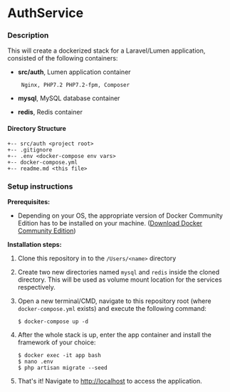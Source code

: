 # AuthService

### **Description**

This will create a dockerized stack for a Laravel/Lumen application, consisted of the following containers:
-  **src/auth**, Lumen application container

        Nginx, PHP7.2 PHP7.2-fpm, Composer
            
-  **mysql**, MySQL database container 

-  **redis**, Redis container

#### **Directory Structure**
```
+-- src/auth <project root>
+-- .gitignore
+-- .env <docker-compose env vars>
+-- docker-compose.yml
+-- readme.md <this file>
```

### **Setup instructions**

**Prerequisites:** 

* Depending on your OS, the appropriate version of Docker Community Edition has to be installed on your machine.  ([Download Docker Community Edition](https://hub.docker.com/search/?type=edition&offering=community))

**Installation steps:** 

1. Clone this repository in to the `/Users/<name>` directory

2. Create two new directories named `mysql` and `redis` inside the cloned directory. This will be used as volume mount location for the services respectively.

3. Open a new terminal/CMD, navigate to this repository root (where `docker-compose.yml` exists) and execute the following command:

    ```
    $ docker-compose up -d
    ```

4. After the whole stack is up, enter the app container and install the framework of your choice:

    ```
    $ docker exec -it app bash
    $ nano .env
    $ php artisan migrate --seed
    ```

5. That's it! Navigate to [http://localhost](http://localhost) to access the application.

